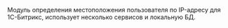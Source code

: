 Модуль определения местоположения пользователя по IP-адресу для 1С-Битрикс, использует несколько сервисов и локальную БД.
